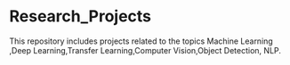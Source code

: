 # Research_Projects
This repository includes projects related to the topics Machine Learning ,Deep Learning,Transfer Learning,Computer Vision,Object Detection, NLP.
